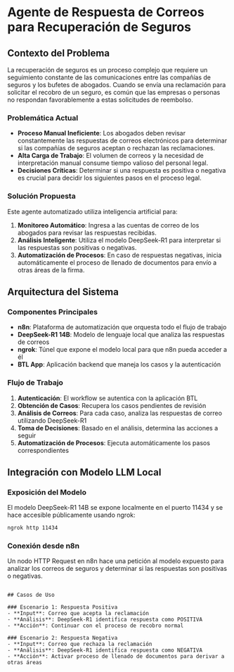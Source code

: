 # Agente de Respuesta de Correos para Recuperación de Seguros

## Contexto del Problema

La recuperación de seguros es un proceso complejo que requiere un seguimiento constante de las comunicaciones entre las compañías de seguros y los bufetes de abogados. Cuando se envía una reclamación para solicitar el recobro de un seguro, es común que las empresas o personas no respondan favorablemente a estas solicitudes de reembolso.

### Problemática Actual

- **Proceso Manual Ineficiente**: Los abogados deben revisar constantemente las respuestas de correos electrónicos para determinar si las compañías de seguros aceptan o rechazan las reclamaciones.
- **Alta Carga de Trabajo**: El volumen de correos y la necesidad de interpretación manual consume tiempo valioso del personal legal.
- **Decisiones Críticas**: Determinar si una respuesta es positiva o negativa es crucial para decidir los siguientes pasos en el proceso legal.

### Solución Propuesta

Este agente automatizado utiliza inteligencia artificial para:

1. **Monitoreo Automático**: Ingresa a las cuentas de correo de los abogados para revisar las respuestas recibidas.
2. **Análisis Inteligente**: Utiliza el modelo DeepSeek-R1 para interpretar si las respuestas son positivas o negativas.
3. **Automatización de Procesos**: En caso de respuestas negativas, inicia automáticamente el proceso de llenado de documentos para envío a otras áreas de la firma.

## Arquitectura del Sistema

### Componentes Principales

- **n8n**: Plataforma de automatización que orquesta todo el flujo de trabajo
- **DeepSeek-R1 14B**: Modelo de lenguaje local que analiza las respuestas de correos
- **ngrok**: Túnel que expone el modelo local para que n8n pueda acceder a él
- **BTL App**: Aplicación backend que maneja los casos y la autenticación

### Flujo de Trabajo

1. **Autenticación**: El workflow se autentica con la aplicación BTL
2. **Obtención de Casos**: Recupera los casos pendientes de revisión
3. **Análisis de Correos**: Para cada caso, analiza las respuestas de correo utilizando DeepSeek-R1
4. **Toma de Decisiones**: Basado en el análisis, determina las acciones a seguir
5. **Automatización de Procesos**: Ejecuta automáticamente los pasos correspondientes

## Integración con Modelo LLM Local

### Exposición del Modelo

El modelo DeepSeek-R1 14B se expone localmente en el puerto 11434 y se hace accesible públicamente usando ngrok:

```bash
ngrok http 11434
```

### Conexión desde n8n

Un nodo HTTP Request en n8n hace una petición al modelo expuesto para analizar los correos de seguros y determinar si las respuestas son positivas o negativas.
```

## Casos de Uso

### Escenario 1: Respuesta Positiva
- **Input**: Correo que acepta la reclamación
- **Análisis**: DeepSeek-R1 identifica respuesta como POSITIVA
- **Acción**: Continuar con el proceso de recobro normal

### Escenario 2: Respuesta Negativa
- **Input**: Correo que rechaza la reclamación
- **Análisis**: DeepSeek-R1 identifica respuesta como NEGATIVA
- **Acción**: Activar proceso de llenado de documentos para derivar a otras áreas